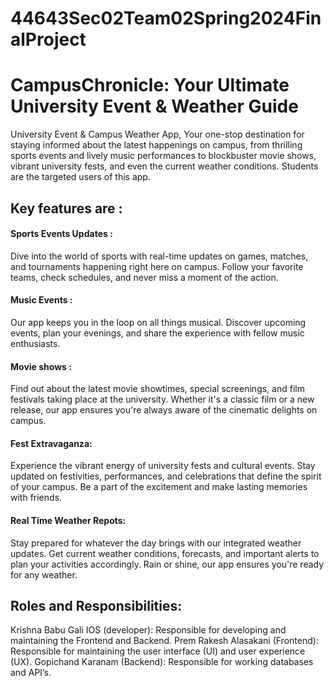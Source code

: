# 44643Sec02Team02Spring2024FinalProject

<h1>CampusChronicle: Your Ultimate University Event & Weather Guide</h1>

University Event & Campus Weather App, Your one-stop destination for staying informed about the latest happenings on campus, from thrilling sports events and lively music performances to blockbuster movie shows, vibrant university fests, and even the current weather conditions. Students are the targeted users of this app.
<h2>Key features are :</h2>
<h4>Sports Events Updates :</h4> Dive into the world of sports with real-time updates on games, matches, and tournaments happening right here on campus. Follow your favorite teams, check schedules, and never miss a moment of the action.
<h4>Music Events :</h4> Our app keeps you in the loop on all things musical. Discover upcoming events, plan your evenings, and share the experience with fellow music enthusiasts.
<h4>Movie shows :</h4>  Find out about the latest movie showtimes, special screenings, and film festivals taking place at the university. Whether it's a classic film or a new release, our app ensures you're always aware of the cinematic delights on campus.
<h4>Fest Extravaganza:</h4> Experience the vibrant energy of university fests and cultural events. Stay updated on festivities, performances, and celebrations that define the spirit of your campus. Be a part of the excitement and make lasting memories with friends.
<h4>Real Time Weather Repots:</h4> Stay prepared for whatever the day brings with our integrated weather updates. Get current weather conditions, forecasts, and important alerts to plan your activities accordingly. Rain or shine, our app ensures you're ready for any weather.

<h2>Roles and Responsibilities:</h2>
Krishna Babu Gali IOS (developer): Responsible for developing and maintaining the Frontend and Backend.
Prem Rakesh Alasakani (Frontend): Responsible for maintaining the user interface (UI) and user experience (UX).
Gopichand Karanam (Backend): Responsible for working databases and API’s.

